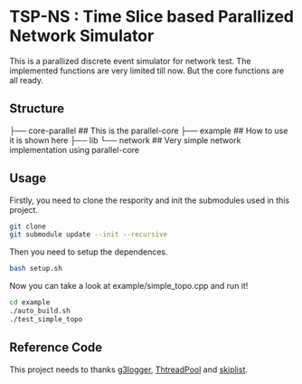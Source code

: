 # TSP-NS : Time Slice based Parallized Network Simulator

This is a parallized discrete event simulator for network test. The implemented functions are very limited till now. But the core functions are all ready.

## Structure
<TSP-NS>
├── core-parallel    ## This is the parallel-core
├── example          ## How to use it is shown here
├── lib
└── network          ## Very simple network implementation using parallel-core

## Usage
Firstly, you need to clone the respority and init the submodules used in this project.
``` bash
git clone 
git submodule update --init --recursive
```
Then you need to setup the dependences.
```bash
bash setup.sh
```
Now you can take a look at example/simple_topo.cpp and run it!
```bash
cd example
./auto_build.sh
./test_simple_topo
```

## Reference Code
This project needs to thanks  [g3logger](https://github.com/KjellKod/g3log.git), [ThtreadPool](https://github.com/progschj/ThreadPool.git) and [skiplist](https://github.com/greensky00/skiplist).




